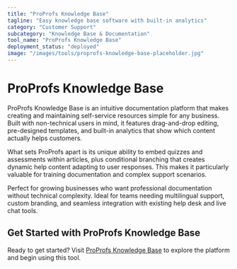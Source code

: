 ```yaml
---
title: "ProProfs Knowledge Base"
tagline: "Easy knowledge base software with built-in analytics"
category: "Customer Support"
subcategory: "Knowledge Base & Documentation"
tool_name: "ProProfs Knowledge Base"
deployment_status: "deployed"
image: "/images/tools/proprofs-knowledge-base-placeholder.jpg"
---
```


# ProProfs Knowledge Base

ProProfs Knowledge Base is an intuitive documentation platform that makes creating and maintaining self-service resources simple for any business. Built with non-technical users in mind, it features drag-and-drop editing, pre-designed templates, and built-in analytics that show which content actually helps customers.

What sets ProProfs apart is its unique ability to embed quizzes and assessments within articles, plus conditional branching that creates dynamic help content adapting to user responses. This makes it particularly valuable for training documentation and complex support scenarios.

Perfect for growing businesses who want professional documentation without technical complexity. Ideal for teams needing multilingual support, custom branding, and seamless integration with existing help desk and live chat tools.
## Get Started with ProProfs Knowledge Base

Ready to get started? Visit [ProProfs Knowledge Base](https://proprofsknowledgebase.com) to explore the platform and begin using this tool.
